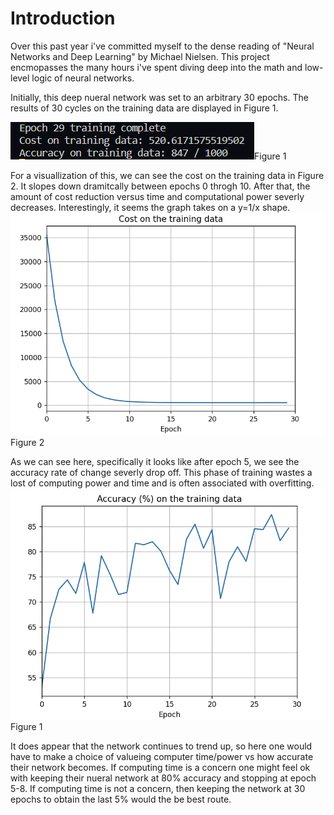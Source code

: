 # Introduction

Over this past year i've committed myself to the dense reading of "Neural Networks and Deep Learning" by Michael Nielsen. This project encmopasses the many hours i've spent diving deep into the math and low-level logic of neural networks.

Initially, this deep nueral network was set to an arbitrary 30 epochs. The results of 30 cycles on the training data are displayed in Figure 1.

![](img/epoch29_output.png)Figure 1

<!-- ctrl + shift + v for markdown preview -->

For a visuallization  of this, we can see the cost on the training data in Figure 2. It slopes down dramitcally between epochs 0 throgh 10. After that, the amount of cost reduction versus time and computational power severly decreases. Interestingly, it seems the graph takes on a y=1/x shape.
![](img/cost_on_training_data.png) Figure 2

As we can see here, specifically it looks like after epoch 5, we see the accuracy rate of change severly drop off. This phase of training wastes a lost of computing power and time and is often associated with overfitting.
![](img/Accuracy_training_data.png) Figure 1

It does appear that the network continues to trend up, so here one would have to make a choice of valueing computer time/power vs how accurate their network becomes. If computing time is a concern one might feel ok with keeping their nueral network at 80% accuracy and stopping at epoch 5-8. If computing time is not a concern, then keeping the network at 30 epochs to obtain the last 5% would the be best route. 